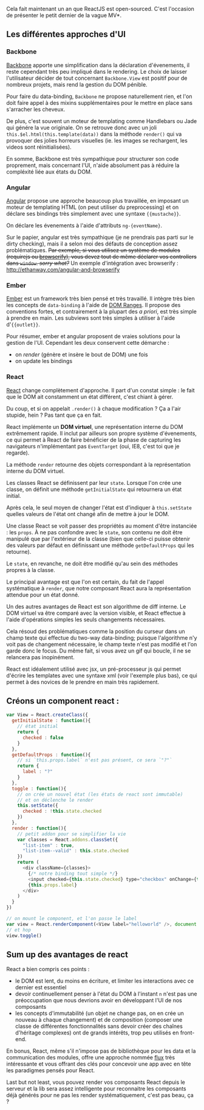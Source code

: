Cela fait maintenant un an que ReactJS est open-sourced.
C'est l'occasion de présenter le petit dernier de la vague MV*.

## Les différentes approches d'UI

### Backbone

[Backbone](http://backbonejs.org) apporte une simplification dans la
déclaration d'évenements,
il reste cependant très peu impliqué dans le rendering.
Le choix de laisser l'utilisateur décider de tout concernant
`Backbone.View` est positif pour de nombreux projets, mais rend
la gestion du DOM pénible.

Pour faire du data-binding, `Backbone` ne propose naturellement rien,
et l'on doit faire appel à des mixins supplémentaires pour le mettre
en place sans s'arracher les cheveux.

De plus, c'est souvent un moteur de templating comme
Handlebars ou Jade qui génére la vue originale. On se retrouve donc avec
un joli `this.$el.html(this.template(data))` dans la méthode `render()`
qui va provoquer des jolies horreurs visuelles
(ie. les images se rechargent, les videos sont réinitialisées).

En somme, Backbone est très sympathique pour structurer
son code proprement, mais concernant l'UI, n'aide absolument pas à réduire
la compléxité liée aux états du DOM.

### Angular

[Angular](https://angularjs.org) propose une approche beaucoup plus travaillée,
en imposant un moteur de templating HTML (on peut utiliser du preprocessing)
et on déclare ses bindings très simplement avec une syntaxe `{{mustache}}`.

On déclare les évenements à l'aide d'attributs `ng-{eventName}`.

Sur le papier, angular est très sympathique
(je ne prendrais pas parti sur le dirty checking), mais il a selon moi
des défauts de conception assez problématiques. ~~Par exemple, si vous utilisez
un système de modules (requirejs ou [browserify](posts/js/browserify-all-the-things/)),
vous devez tout de même déclarer vos controllers dans `window`. _sorry what?_~~ Un exemple d'intégration avec browserify : 
http://ethanway.com/angular-and-browserify
### Ember

[Ember](http://emberjs.com) est un framework très bien pensé et très travaillé.
Il intègre très bien les concepts de `data-binding` à l'aide de [DOM Ranges](https://developer.mozilla.org/en-US/docs/Web/API/range).
Il propose des conventions fortes, et contrairement à la plupart des _a priori_,
est très simple à prendre en main.
Les subviews sont très simples à utiliser à l'aide d'`{{outlet}}`.

Pour résumer, ember et angular proposent de vraies solutions pour la gestion
de l'UI. Cependant les deux conservent cette démarche :

- on _render_ (génère et insère le bout de DOM) une fois
- on update les bindings

### React

[React](http://facebook.github.io/react/) change complètement d'approche.
Il part d'un constat simple :
le fait que le DOM ait constamment un état différent, c'est chiant à gérer.

Du coup, et si on appelait `.render()` à chaque modification ?
Ça a l'air stupide, hein ? Pas tant que ça en fait.

React implémente un __DOM virtuel__, une représentation interne du DOM
extrêmement rapide. Il inclut par ailleurs son propre système d'évenements,
ce qui permet à React de faire bénéficier de la phase de capturing les navigateurs
n'implémentant pas `EventTarget` (oui, IE8, c'est toi que je regarde).

La méthode `render` retourne des objets correspondant à la représentation
interne du DOM virtuel.

Les classes React se définissent par leur `state`.
Lorsque l'on crée une classe, on définit une méthode `getInitialState` qui
retournera un état initial.

Après cela, le seul moyen de changer l'état est d'indiquer à `this.setState`
quelles valeurs de l'état ont changé afin de mettre à jour le DOM.

Une classe React se voit passer des propriétés au moment d'être instanciée : les
`props`. À ne pas confondre avec le `state`, son contenu ne doit être
manipulé que par l'extérieur de la classe (bien que celle-ci puisse obtenir
des valeurs par défaut en définissant une méthode `getDefaultProps` qui les
retourne).

Le `state`, en revanche, ne doit être modifié qu'au sein des méthodes propres
à la classe.

Le principal avantage est que l'on est certain, du fait de l'appel systématique
à `render`, que notre composant React aura la représentation attendue pour un état
donné.

Un des autres avantages de React est son algorithme de diff interne.
Le DOM virtuel va être comparé avec la version visible, et React effectue
à l'aide d'opérations simples les seuls changements nécessaires.

Cela résoud des problématiques comme la position du curseur dans un champ texte
qui effectue du two-way data-binding; puisque l'algorithme n'y voit pas de
changement nécessaire, le champ texte n'est pas modifié et l'on garde donc le focus.
Du même fait, si vous avez un gif qui boucle, il ne se relancera pas
inopinément.

React est idéalement utilisé avec jsx, un pré-processeur js qui permet
d'écrire les templates avec une syntaxe xml (voir l'exemple plus bas),
ce qui permet à des novices de le prendre en main très rapidement.

## Créons un component react :


```javascript
var View = React.createClass({
  getInitialState : function(){
    // état initial
    return {
      checked : false
    }
  },
  getDefaultProps : function(){
    // si `this.props.label` n'est pas présent, ce sera `"?"`
    return {
      label : "?"
    }
  },
  toggle : function(){
    // on crée un nouvel état (les états de react sont immutable)
    // et on déclenche le render
    this.setState({
      checked : !this.state.checked
    })
  },
  render : function(){
    // petit addon pour se simplifier la vie
    var classes = React.addons.classSet({
      "list-item" : true,
      "list-item--valid" : this.state.checked
    })
    return (
      <div className={classes}>
        {/* notre binding tout simple */}
        <input checked={this.state.checked} type="checkbox" onChange={this.toggle} />
        {this.props.label}
      </div>
    )
  }
})

// on mount le component, et l'on passe le label
var view = React.renderComponent(<View label="helloworld" />, document.getElementById("id"))
// et hop
view.toggle()
```

## Sum up des avantages de react

React a bien compris ces points :

- le DOM est lent, du moins en écriture, et limiter les interactions avec
ce dernier est essentiel
- devoir continuellement penser à l'état du DOM à l'instant `n` n'est pas
une préoccupation que nous devrions avoir en développant l'UI de nos
composants
- les concepts d'immutabilité (un objet ne change pas, on en crée un nouveau à
chaque changement) et de composition (composer une classe de différentes
fonctionnalités sans devoir créer des chaînes d'héritage complexes) ont de
grands intérêts, trop peu utilisés en front-end.

En bonus, React, même s'il n'impose pas de bibliothèque pour les
data et la communication des modules, offre une approche nommée
[flux](http://facebook.github.io/react/docs/flux-overview.html) très
intéressante et vous offrant des clés pour concevoir une app avec en
tête les paradigmes pensés pour React.

Last but not least, vous pouvez render vos composants React depuis le serveur
et la lib sera assez intelligente pour reconnaitre les composants déjà générés
pour ne pas les render systématiquement, c'est pas beau, ça ?
